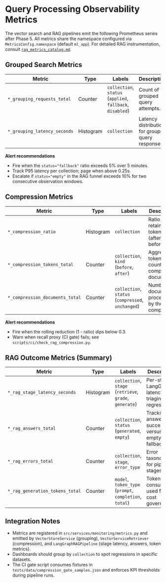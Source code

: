 # Query Processing Observability Metrics

The vector search and RAG pipelines emit the following Prometheus series after
Phase 5. All metrics share the namespace configured via `MetricsConfig.namespace`
(default `ml_app`). For detailed RAG instrumentation, consult
[`rag_metrics_catalog.md`](rag_metrics_catalog.md).

## Grouped Search Metrics

| Metric                       | Type      | Labels                                                     | Description                                       |
| ---------------------------- | --------- | ---------------------------------------------------------- | ------------------------------------------------- |
| `*_grouping_requests_total`  | Counter   | `collection`, `status` (`applied`, `fallback`, `disabled`) | Count of grouped query attempts.                  |
| `*_grouping_latency_seconds` | Histogram | `collection`                                               | Latency distribution for grouped query responses. |

**Alert recommendations**

- Fire when the `status="fallback"` ratio exceeds 5% over 5 minutes.
- Track P95 latency per collection; page when above 0.25s.
- Escalate if `status="empty"` in the RAG funnel exceeds 10% for two
  consecutive observation windows.

## Compression Metrics

| Metric                          | Type      | Labels                                             | Description                                       |
| ------------------------------- | --------- | -------------------------------------------------- | ------------------------------------------------- |
| `*_compression_ratio`           | Histogram | `collection`                                       | Ratio of retained tokens (after / before).        |
| `*_compression_tokens_total`    | Counter   | `collection`, `kind` (`before`, `after`)           | Aggregated token counts for compressed documents. |
| `*_compression_documents_total` | Counter   | `collection`, `status` (`compressed`, `unchanged`) | Number of documents processed by the compressor.  |

**Alert recommendations**

- Fire when the rolling reduction (1 - ratio) dips below 0.3.
- Warn when recall proxy (CI gate) fails; see `scripts/ci/check_rag_compression.py`.

## RAG Outcome Metrics (Summary)

| Metric                          | Type      | Labels                                                  | Description                                           |
| ------------------------------- | --------- | ------------------------------------------------------- | ----------------------------------------------------- |
| `*_rag_stage_latency_seconds`   | Histogram | `collection`, `stage` (`retrieve`, `grade`, `generate`) | Per-stage LangGraph latency for triaging regressions. |
| `*_rag_answers_total`           | Counter   | `collection`, `status` (`generated`, `empty`)           | Tracks answer success versus empty fallbacks.         |
| `*_rag_errors_total`            | Counter   | `collection`, `stage`, `error_type`                     | Error taxonomy for pipeline stages.                   |
| `*_rag_generation_tokens_total` | Counter   | `model`, `token_type` (`prompt`, `completion`, `total`) | Token consumption used for cost governance.           |

## Integration Notes

- Metrics are registered in `src/services/monitoring/metrics.py` and emitted by
  `VectorStoreService` (grouping), `VectorServiceRetriever` (compression), and
  `LangGraphRAGPipeline` (stage latency, answers, token metrics).
- Dashboards should group by `collection` to spot regressions in specific
  datasets.
- The CI gate script consumes fixtures in
  `tests/data/compression_gate_samples.json` and enforces KPI thresholds during
  pipeline runs.
